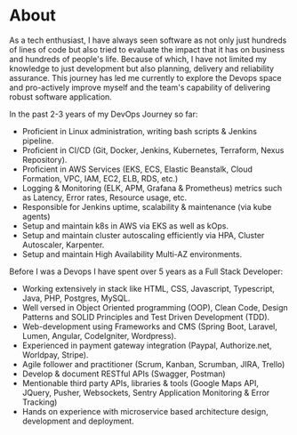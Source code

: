 # About
As a tech enthusiast, I have always seen software as not only just hundreds of lines of code but also tried to evaluate the impact that it has on business and hundreds of people's life. Because of which, I have not limited my knowledge to just development but also planning, delivery and reliability assurance. This journey has led me currently to explore the Devops space and pro-actively improve myself and the team's capability of delivering robust software application.

In the past 2-3 years of my DevOps Journey so far:
- Proficient in Linux administration, writing bash scripts & Jenkins pipeline.
- Proficient in CI/CD (Git, Docker, Jenkins, Kubernetes, Terraform, Nexus Repository).
- Proficient in AWS Services (EKS, ECS, Elastic Beanstalk, Cloud Formation, VPC, IAM, EC2, ELB, RDS, etc.)
- Logging & Monitoring (ELK, APM, Grafana & Prometheus) metrics such as Latency, Error rates, Resource usage, etc.
- Responsible for Jenkins uptime, scalability & maintenance (via kube agents) 
- Setup and maintain k8s in AWS via EKS as well as kOps.
- Setup and maintain cluster autoscaling efficiently via HPA, Cluster Autoscaler, Karpenter.
- Setup and maintain High Availability Multi-AZ environments.

Before I was a Devops I have spent over 5 years as a Full Stack Developer:
- Working extensively in stack like HTML, CSS, Javascript, Typescript, Java, PHP, Postgres, MySQL.
- Well versed in Object Oriented programming (OOP), Clean Code, Design Patterns and SOLID
 Principles and Test Driven Development (TDD).
- Web-development using Frameworks and CMS (Spring Boot, Laravel, Lumen, Angular, CodeIgniter, Wordpress).
- Experienced in payment gateway integration (Paypal, Authorize.net, Worldpay, Stripe).
- Agile follower and practitioner (Scrum, Kanban, Scrumban, JIRA, Trello)
- Develop & document RESTful APIs (Swagger, Postman)
- Mentionable third party APIs, libraries & tools (Google Maps API, JQuery, Pusher, Websockets, Sentry Application Monitoring & Error Tracking)
- Hands on experience with microservice based architecture design, development and deployment.
